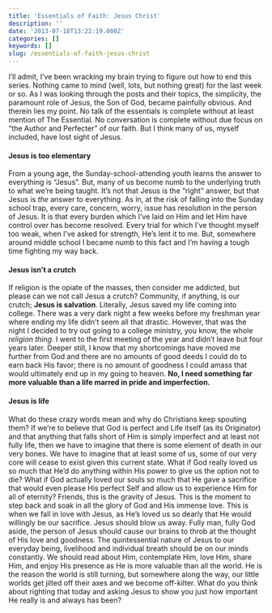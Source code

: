 ```yaml
---
title: 'Essentials of Faith: Jesus Christ'
description: ''
date: '2013-07-18T13:22:19.000Z'
categories: []
keywords: []
slug: /essentials-of-faith-jesus-christ
---
```

I’ll admit, I’ve been wracking my brain trying to figure out how to end this series. Nothing came to mind (well, lots, but nothing great) for the last week or so. As I was looking through the posts and their topics, the simplicity, the paramount role of Jesus, the Son of God, became painfully obvious. And therein lies my point. No talk of the essentials is complete without at least mention of The Essential. No conversation is complete without due focus on “the Author and Perfecter” of our faith. But I think many of us, myself included, have lost sight of Jesus.
#### Jesus is too elementary
From a young age, the Sunday-school-attending youth learns the answer to everything is “Jesus”. But, many of us become numb to the underlying truth to what we’re being taught. It’s not that Jesus is the “right” answer, but that Jesus is _the_ answer to everything. As in, at the risk of falling into the Sunday school trap, every care, concern, worry, issue has resolution in the person of Jesus. It is that every burden which I’ve laid on Him and let Him have control over has become resolved. Every trial for which I’ve thought myself too weak, when I’ve asked for strength, He’s lent it to me. But, somewhere around middle school I became numb to this fact and I’m having a tough time fighting my way back.
#### Jesus isn’t a crutch
If religion is the opiate of the masses, then consider me addicted, but please can we not call Jesus a crutch? Community, if anything, is our crutch; **Jesus is salvation**. Literally, Jesus saved my life coming into college. There was a very dark night a few weeks before my freshman year where ending my life didn’t seem all that drastic. However, that was the night I decided to try out going to a college ministry, you know, the whole _religion thing_. I went to the first meeting of the year and didn’t leave but four years later. Deeper still, I know that my shortcomings have moved me further from God and there are no amounts of good deeds I could do to earn back His favor; there is no amount of goodness I could amass that would ultimately end up in my going to heaven. **No, I need something far more valuable than a life marred in pride and imperfection.**
#### Jesus is life
What do these crazy words mean and why do Christians keep spouting them? If we’re to believe that God is perfect and Life itself (as its Originator) and that anything that falls short of Him is simply imperfect and at least not fully life, then we have to imagine that there is some element of death in our very bones. We have to imagine that at least some of us, some of our very core will cease to exist given this current state. What if God really loved us so much that He’d do anything within His power to give us the option not to die? What if God actually loved our souls so much that He gave a sacrifice that would even please His perfect Self and allow us to experience Him for all of eternity? Friends, this is the gravity of Jesus. This is the moment to step back and soak in all the glory of God and His immense love. This is when we fall in love with Jesus, as He’s loved us so dearly that He would willingly be our sacrifice.
Jesus should blow us away. Fully man, fully God aside, the person of Jesus should cause our brains to throb at the thought of His love and goodness. The quintessential nature of Jesus to our everyday being, livelihood and individual breath should be on our minds constantly. We should read about Him, contemplate Him, love Him, share Him, and enjoy His presence as He is more valuable than all the world. He is the reason the world is still turning, but somewhere along the way, our little worlds get jilted off their axes and we become off-kilter. What do you think about righting that today and asking Jesus to show you just how important He really is and always has been?
